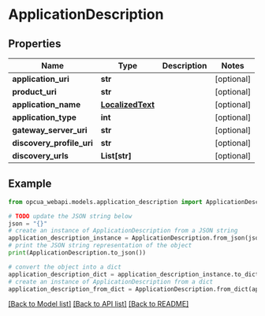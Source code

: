 # ApplicationDescription


## Properties

Name | Type | Description | Notes
------------ | ------------- | ------------- | -------------
**application_uri** | **str** |  | [optional] 
**product_uri** | **str** |  | [optional] 
**application_name** | [**LocalizedText**](LocalizedText.md) |  | [optional] 
**application_type** | **int** |  | [optional] 
**gateway_server_uri** | **str** |  | [optional] 
**discovery_profile_uri** | **str** |  | [optional] 
**discovery_urls** | **List[str]** |  | [optional] 

## Example

```python
from opcua_webapi.models.application_description import ApplicationDescription

# TODO update the JSON string below
json = "{}"
# create an instance of ApplicationDescription from a JSON string
application_description_instance = ApplicationDescription.from_json(json)
# print the JSON string representation of the object
print(ApplicationDescription.to_json())

# convert the object into a dict
application_description_dict = application_description_instance.to_dict()
# create an instance of ApplicationDescription from a dict
application_description_from_dict = ApplicationDescription.from_dict(application_description_dict)
```
[[Back to Model list]](../README.md#documentation-for-models) [[Back to API list]](../README.md#documentation-for-api-endpoints) [[Back to README]](../README.md)


